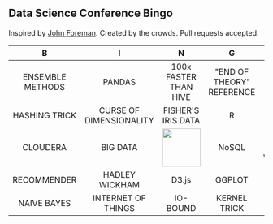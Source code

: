## Data Science Conference Bingo

Inspired by [John Foreman](https://twitter.com/John4man). Created by the crowds. Pull requests accepted.




| B                | I                       | N                                                       | G                                                   | O                    |  
| :-----------:    | :-------------:         | :-------------:                                         | :-------------:                                     | :-------------:      |  
| ENSEMBLE METHODS | PANDAS                  | 100x FASTER THAN HIVE                                   | "END OF THEORY" REFERENCE | OUT-OF-CORE          |  
| HASHING TRICK    | CURSE OF DIMENSIONALITY | FISHER'S IRIS DATA                                      | R                                                   | SEXY                 |  
| CLOUDERA         | BIG DATA                | <img src="http://bit.ly/ILsgBK" height="75" width="75"> | NoSQL                                               | MAP-REDUCE WORDCOUNT |  
| RECOMMENDER      | HADLEY WICKHAM          | D3.js                                                   | GGPLOT                                              | PYTHON               |  
| NAIVE BAYES      | INTERNET OF THINGS      | IO-BOUND                                                | KERNEL TRICK                                        | ARTISANAL DATA       |  
